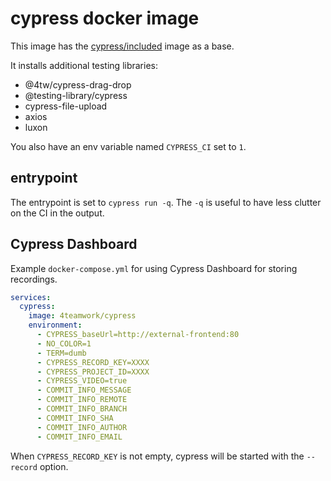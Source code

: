 # cypress docker image

This image has the [cypress/included](https://hub.docker.com/r/cypress/included) image as a base.

It installs additional testing libraries:
- @4tw/cypress-drag-drop
- @testing-library/cypress
- cypress-file-upload
- axios
- luxon

You also have an env variable named `CYPRESS_CI` set to `1`.

## entrypoint

The entrypoint is set to `cypress run -q`. The `-q` is useful to have less clutter on the CI in the output.


## Cypress Dashboard

Example `docker-compose.yml` for using Cypress Dashboard for storing
recordings.

```yml
services:
  cypress:
    image: 4teamwork/cypress
    environment:
      - CYPRESS_baseUrl=http://external-frontend:80
      - NO_COLOR=1
      - TERM=dumb
      - CYPRESS_RECORD_KEY=XXXX
      - CYPRESS_PROJECT_ID=XXXX
      - CYPRESS_VIDEO=true
      - COMMIT_INFO_MESSAGE
      - COMMIT_INFO_REMOTE
      - COMMIT_INFO_BRANCH
      - COMMIT_INFO_SHA
      - COMMIT_INFO_AUTHOR
      - COMMIT_INFO_EMAIL
```

When `CYPRESS_RECORD_KEY` is not empty, cypress will be started with the `--record` option.
